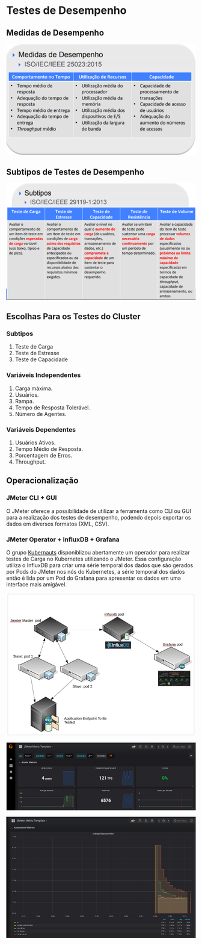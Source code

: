 # Testes de Desempenho

## Medidas de Desempenho

![Medidas_de_Desempenho](uploads/6d82010c4d920cf1c5221c0e6ea73f64/Medidas_de_Desempenho.png)

## Subtipos de Testes de Desempenho

![Subtipos](uploads/f976ced675a806b7b56e8083ddf207a3/Subtipos.png)


## Escolhas Para os Testes do Cluster

### Subtipos

1.  Teste de Carga
2.  Teste de Estresse
3.  Teste de Capacidade


### Variáveis Independentes

1.  Carga máxima.
2.  Usuários.
3.  Rampa.
4.  Tempo de Resposta Tolerável.
5.  Número de Agentes. 


### Variáveis Dependentes

1. Usuários Ativos.
2. Tempo Médio de Resposta.
3. Porcentagem de Erros.
4. Throughput.


## Operacionalização

### JMeter CLI + GUI

O JMeter oferece a possibilidade de utilizar a ferramenta como CLI ou GUI para a realização dos testes de desempenho, podendo depois exportar os dados em diversos formatos (XML, CSV).



### JMeter Operator + InfluxDB + Grafana

O grupo [Kubernauts](https://github.com/kubernauts) disponiblizou abertamente um operador para realizar testes de Carga no Kubernetes utilizando o JMeter. Essa configuração utiliza o InfluxDB para criar uma série temporal dos dados que são gerados por Pods do JMeter nos nós do Kubernetes, a série temporal dos dados então é lida por um Pod do Grafana para apresentar os dados em uma interface mais amigável.


![jmeter](uploads/0d3244d018e24e1d7a02a32e1f35d889/jmeter.png)

![grafana1](uploads/39c98572515556240067a8a8d0e6843b/grafana1.png)

![grafana2](uploads/b7dee97082c03e550520e2004fd60926/grafana2.png)










